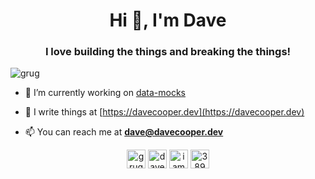 <h1 align="center">Hi 👋, I'm Dave</h1>
<h3 align="center">I love building the things and breaking the things!</h3>

<p align="left"> <img src="https://komarev.com/ghpvc/?username=grug" alt="grug" /> </p>

- 🔭 I’m currently working on [data-mocks](https://github.com/grug/data-mocks)

- 📝 I write things at [https://davecooper.dev](https://davecooper.dev)

- 📫 You can reach me at **dave@davecooper.dev**

<p align="center">
<a href="https://dev.to/grug" target="blank"><img align="center" src="https://cdn.jsdelivr.net/npm/simple-icons@3.0.1/icons/dev-dot-to.svg" alt="grug" height="30" width="30" /></a>
<a href="https://twitter.com/davewritescodes" target="blank"><img align="center" src="https://cdn.jsdelivr.net/npm/simple-icons@3.0.1/icons/twitter.svg" alt="davewritescodes" height="30" width="30" /></a>
<a href="https://linkedin.com/in/iamdavecooper" target="blank"><img align="center" src="https://cdn.jsdelivr.net/npm/simple-icons@3.0.1/icons/linkedin.svg" alt="iamdavecooper" height="30" width="30" /></a>
<a href="https://stackoverflow.com/users/3894430" target="blank"><img align="center" src="https://cdn.jsdelivr.net/npm/simple-icons@3.0.1/icons/stackoverflow.svg" alt="3894430" height="30" width="30" /></a>
</p>
